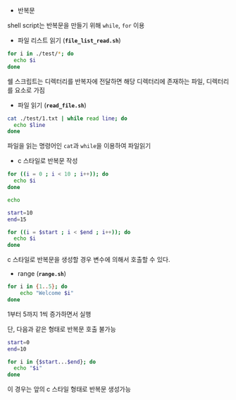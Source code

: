 * 반복문

shell script는 반복문을 만들기 위해 `while`, `for` 이용

* 파일 리스트 읽기 (**`file_list_read.sh`**)

```bash
for i in ./test/*; do
  echo $i
done
```

쉘 스크립트는 디렉터리를 반복자에 전달하면 해당 디렉터리에 존재하는 파일, 디렉터리를 요소로 가짐

* 파일 읽기 (**`read_file.sh`**)

```bash
cat ./test/1.txt | while read line; do
  echo $line
done
```

파일을 읽는 명령어인 `cat`과 `while`을 이용하여 파일읽기

* c 스타일로 반복문 작성

```bash
for ((i = 0 ; i < 10 ; i++)); do
  echo $i
done

echo 

start=10
end=15

for ((i = $start ; i < $end ; i++)); do
  echo $i
done
```

c 스타일로 반복문을 생성할 경우 변수에 의해서 호출할 수 있다.

* range (**`range.sh`**)

```bash
for i in {1..5}; do
    echo "Welcome $i"
done
```

1부터 5까지 1씩 증가하면서 실행

단, 다음과 같은 형태로 반복문 호출 불가능

```bash
start=0
end=10

for i in {$start...$end}; do 
  echo "$i"
done
```

이 경우는 앞의 c 스타일 형태로 반복문 생성가능